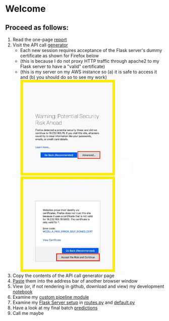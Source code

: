 # Welcome

## Proceed as follows:
1. Read the one-page [report](2020_03_12_Pr_Default.pdf)
2. Visit the API call [generator](https://3.94.204.113:5000/generate)
   - Each new session requires acceptance of the Flask server's dummy certificate as shown for Firefox below
   - (this is because I do not proxy HTTP traffic through apache2 to my Flask server to have a "valid" certificate)
   - (this is my server on my AWS instance so (a) it is safe to access it and (b) you should do so to see my work)   
   <img src="images/cert1.jpeg" alt="Click 'Advanced'" width="300"><img src="images/ws.jpeg" alt="ws" width="50"><img src="images/cert2.jpeg" alt="Click 'Accept the Risk and Continue'" width="300">
3. Copy the contents of the API call generator page
4. <a href='https://3.94.204.113:5000/default?account_amount_added_12_24m=0&account_days_in_dc_12_24m=0.0&account_days_in_rem_12_24m=0.0&account_days_in_term_12_24m=0.0&account_incoming_debt_vs_paid_0_24m=nan&account_status=nan&account_worst_status_0_3m=nan&account_worst_status_12_24m=nan&account_worst_status_3_6m=nan&account_worst_status_6_12m=nan&age=24&avg_payment_span_0_12m=100&avg_payment_span_0_3m=nan&merchant_category=Diversified%20entertainment&merchant_group=Entertainment&has_paid=False&max_paid_inv_0_12m=0.0&max_paid_inv_0_24m=0.0&name_in_email=F1+L&num_active_div_by_paid_inv_0_12m=nan&num_active_inv=0&num_arch_dc_0_12m=0&num_arch_dc_12_24m=0&num_arch_ok_0_12m=0&num_arch_ok_12_24m=0&num_arch_rem_0_12m=0&num_arch_written_off_0_12m=nan&num_arch_written_off_12_24m=nan&num_unpaid_bills=10&status_last_archived_0_24m=0&status_2nd_last_archived_0_24m=0&status_3rd_last_archived_0_24m=0&status_max_archived_0_6_months=0&status_max_archived_0_12_months=0&status_max_archived_0_24_months=0&recovery_debt=0&sum_capital_paid_account_0_12m=0&sum_capital_paid_account_12_24m=0&sum_paid_inv_0_12m=100000&time_hours=23.5105555555556&worst_status_active_inv=nan'>Paste</a> them into the address bar of another browser window
5. View (or, if not rendering in github, download and view) my development [notebook](Pr_Default.ipynb)
6. Examine my [custom pipeline module](custom_pipeline.py)
7. Examine my [Flask Server setup](webserver#flask-server-setup) in [routes.py](default.py) and [default.py](default.py)
8. Have a look at my final batch [predictions](default_preds.csv)
9. Call me maybe
